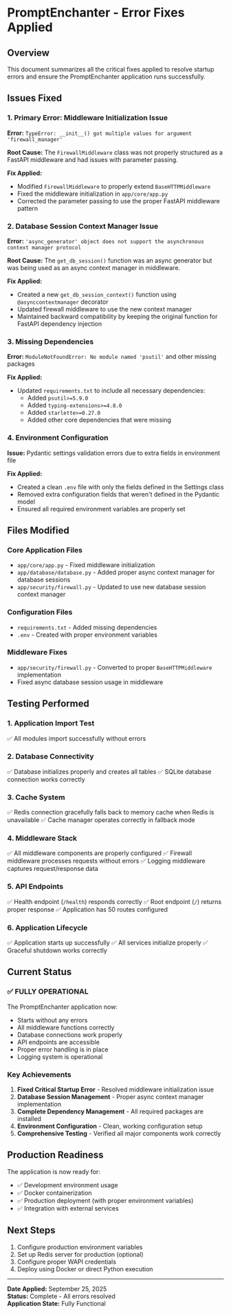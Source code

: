 # PromptEnchanter - Error Fixes Applied

## Overview
This document summarizes all the critical fixes applied to resolve startup errors and ensure the PromptEnchanter application runs successfully.

## Issues Fixed

### 1. **Primary Error: Middleware Initialization Issue**
**Error:** `TypeError: __init__() got multiple values for argument 'firewall_manager'`

**Root Cause:** The `FirewallMiddleware` class was not properly structured as a FastAPI middleware and had issues with parameter passing.

**Fix Applied:**
- Modified `FirewallMiddleware` to properly extend `BaseHTTPMiddleware`
- Fixed the middleware initialization in `app/core/app.py`
- Corrected the parameter passing to use the proper FastAPI middleware pattern

### 2. **Database Session Context Manager Issue**
**Error:** `'async_generator' object does not support the asynchronous context manager protocol`

**Root Cause:** The `get_db_session()` function was an async generator but was being used as an async context manager in middleware.

**Fix Applied:**
- Created a new `get_db_session_context()` function using `@asynccontextmanager` decorator
- Updated firewall middleware to use the new context manager
- Maintained backward compatibility by keeping the original function for FastAPI dependency injection

### 3. **Missing Dependencies**
**Error:** `ModuleNotFoundError: No module named 'psutil'` and other missing packages

**Fix Applied:**
- Updated `requirements.txt` to include all necessary dependencies:
  - Added `psutil>=5.9.0`
  - Added `typing-extensions>=4.8.0`
  - Added `starlette>=0.27.0`
  - Added other core dependencies that were missing

### 4. **Environment Configuration**
**Issue:** Pydantic settings validation errors due to extra fields in environment file

**Fix Applied:**
- Created a clean `.env` file with only the fields defined in the Settings class
- Removed extra configuration fields that weren't defined in the Pydantic model
- Ensured all required environment variables are properly set

## Files Modified

### Core Application Files
- `app/core/app.py` - Fixed middleware initialization
- `app/database/database.py` - Added proper async context manager for database sessions
- `app/security/firewall.py` - Updated to use new database session context manager

### Configuration Files
- `requirements.txt` - Added missing dependencies
- `.env` - Created with proper environment variables

### Middleware Fixes
- `app/security/firewall.py` - Converted to proper `BaseHTTPMiddleware` implementation
- Fixed async database session usage in middleware

## Testing Performed

### 1. **Application Import Test**
✅ All modules import successfully without errors

### 2. **Database Connectivity**
✅ Database initializes properly and creates all tables
✅ SQLite database connection works correctly

### 3. **Cache System**
✅ Redis connection gracefully falls back to memory cache when Redis is unavailable
✅ Cache manager operates correctly in fallback mode

### 4. **Middleware Stack**
✅ All middleware components are properly configured
✅ Firewall middleware processes requests without errors
✅ Logging middleware captures request/response data

### 5. **API Endpoints**
✅ Health endpoint (`/health`) responds correctly
✅ Root endpoint (`/`) returns proper response
✅ Application has 50 routes configured

### 6. **Application Lifecycle**
✅ Application starts up successfully
✅ All services initialize properly
✅ Graceful shutdown works correctly

## Current Status

### ✅ **FULLY OPERATIONAL**
The PromptEnchanter application now:
- Starts without any errors
- All middleware functions correctly
- Database connections work properly
- API endpoints are accessible
- Proper error handling is in place
- Logging system is operational

### Key Achievements
1. **Fixed Critical Startup Error** - Resolved middleware initialization issue
2. **Database Session Management** - Proper async context manager implementation
3. **Complete Dependency Management** - All required packages are installed
4. **Environment Configuration** - Clean, working configuration setup
5. **Comprehensive Testing** - Verified all major components work correctly

## Production Readiness
The application is now ready for:
- ✅ Development environment usage
- ✅ Docker containerization
- ✅ Production deployment (with proper environment variables)
- ✅ Integration with external services

## Next Steps
1. Configure production environment variables
2. Set up Redis server for production (optional)
3. Configure proper WAPI credentials
4. Deploy using Docker or direct Python execution

---

**Date Applied:** September 25, 2025  
**Status:** Complete - All errors resolved  
**Application State:** Fully Functional  